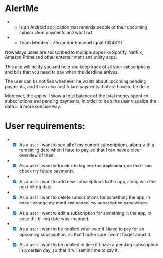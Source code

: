 # AlertMe
- - is an Android application that reminds people of their upcoming subscription payments and what not.

- - Team Member - Alexandru-Emanuel Ignat (304311)

Nowadays users are subscribed to multiple apps like Spotify, Netflix, Amazon Prime and other entertainment and utility apps.

This app will notify you and help you keep track of all your subscriptions and bills that you need to pay when the deadline arrives.

The user can be notified whenever he wants about upcoming pending payments, and it can also add future payments that are have to be done.

Moreover, the app will show a total balance of the total money spent on subscriptions and pending payments, in order to help the user visualize the data in a more concise way.


# User requirements:

- - [x] As a user I want to see all of my current subscriptions, along with a remaining date when I have to pay, so that I can have a clear overview of them.
- - [x] As a user I want to be able to log into the application, so that I can check my future payments.
- - [x] As a user I want to add new subscriptions to the app, along with the next billing date.
- - [x] As a user I want to delete subscriptions for something the app, in case I change my mind and cancel my subscription somewhere.
- - [x] As a user I want to edit a subscription for something in the app, in case the billing date was changed.
- - [x] As a user I want to be notified whenever if I have to pay for an upcoming subscription, so that I make sure I won't forget about it.
- - [x] As a user I want to be notified in time if I have a pending subscription in a certain day, so that it will remind me to pay it.
